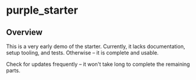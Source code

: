 # purple_starter

## Overview

This is a very early demo of the starter. Currently, it lacks documentation, setup tooling, and tests. Otherwise – it is complete and usable. 

Check for updates frequently – it won't take long to complete the remaining parts.
